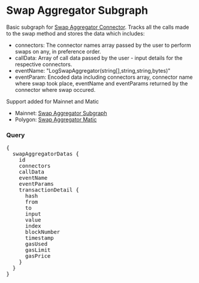 # Swap Aggregator Subgraph

Basic subgraph for [Swap Aggregator Connector](https://polygonscan.com/address/0x403e1559ef503C12CF2ec8E07dBC592Ff298EEc3).
Tracks all the calls made to the swap method and stores the data which includes:
- connectors: The connector names array passed by the user to perform swaps on any, in preference order.
- callData: Array of call data passed by the user - input details for the respective connectors.
- eventName: "LogSwapAggregator(string[],string,string,bytes)"  
- eventParam: Encoded data including connectors array, connector name where swap took place, eventName and eventParams returned by the connector where swap occured.

Support added for Mainnet and Matic
- Mainnet: [Swap Aggregator Subgraph](https://thegraph.com/hosted-service/subgraph/richa-iitr/swap-aggregator-subgraph?selected=playground) 
- Polygon: [Swap Aggregator Matic](https://thegraph.com/hosted-service/subgraph/richa-iitr/swap-aggregator-polygon?selected=playground) 

### Query

<pre>
{
  swapAggregatorDatas {
    id
    connectors
    callData
    eventName
    eventParams
    transactionDetail {
      hash
      from
      to
      input
      value
      index
      blockNumber
      timestamp
      gasUsed
      gasLimit
      gasPrice
    }
  }
}
</pre>
